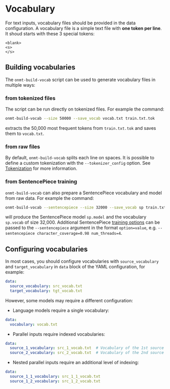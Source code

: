 # Vocabulary

For text inputs, vocabulary files should be provided in the data configuration. A vocabulary file is a simple text file with **one token per line**. It shoud starts with these 3 special tokens:

```text
<blank>
<s>
</s>
```

## Building vocabularies

The `onmt-build-vocab` script can be used to generate vocabulary files in multiple ways:

### from tokenized files

The script can be run directly on tokenized files. For example the command:

```bash
onmt-build-vocab --size 50000 --save_vocab vocab.txt train.txt.tok
```

extracts the 50,000 most frequent tokens from `train.txt.tok` and saves them to `vocab.txt`.

### from raw files

By default, `onmt-build-vocab` splits each line on spaces. It is possible to define a custom tokenization with the `--tokenizer_config` option. See [Tokenization](tokenization.md) for more information.

### from SentencePiece training

`onmt-build-vocab` can also prepare a SentencePiece vocabulary and model from raw data. For example the command:

```bash
onmt-build-vocab --sentencepiece --size 32000 --save_vocab sp train.txt.raw
```

will produce the SentencePiece model `sp.model` and the vocabulary `sp.vocab` of size 32,000. Additional SentencePiece [training options](https://github.com/google/sentencepiece/blob/master/src/spm_train_main.cc) can be passed to the `--sentencepiece` argument in the format `option=value`, e.g. `--sentencepiece character_coverage=0.98 num_threads=4`.

## Configuring vocabularies

In most cases, you should configure vocabularies with `source_vocabulary` and `target_vocabulary` in `data` block of the YAML configuration, for example:

```yaml
data:
  source_vocabulary: src_vocab.txt
  target_vocabulary: tgt_vocab.txt
```

However, some models may require a different configuration:

* Language models require a single vocabulary:

```yaml
data:
  vocabulary: vocab.txt
```

* Parallel inputs require indexed vocabularies:

```yaml
data:
  source_1_vocabulary: src_1_vocab.txt  # Vocabulary of the 1st source input.
  source_2_vocabulary: src_2_vocab.txt  # Vocabulary of the 2nd source input.
```

* Nested parallel inputs require an additional level of indexing:

```yaml
data:
  source_1_1_vocabulary: src_1_1_vocab.txt
  source_1_2_vocabulary: src_1_2_vocab.txt
```
